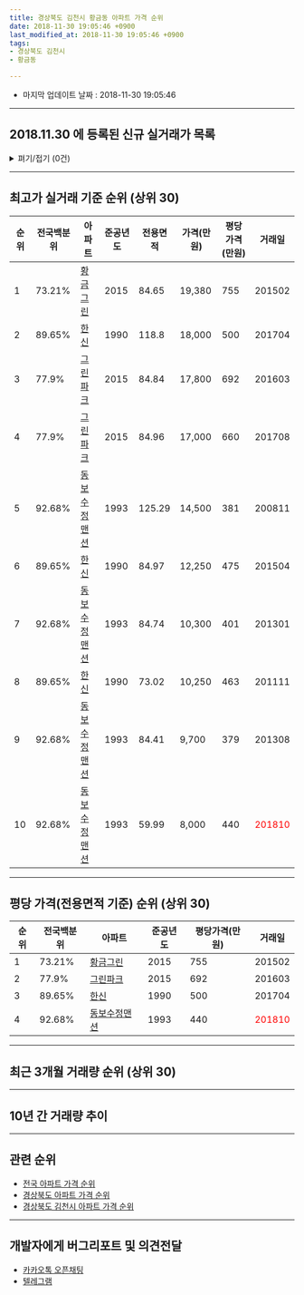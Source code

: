 ```yaml
---
title: 경상북도 김천시 황금동 아파트 가격 순위
date: 2018-11-30 19:05:46 +0900
last_modified_at: 2018-11-30 19:05:46 +0900
tags:
- 경상북도 김천시
- 황금동

---
```


* 마지막 업데이트 날짜 : 2018-11-30 19:05:46

---

## 2018.11.30 에 등록된 신규 실거래가 목록

<details>
<summary>펴기/접기 (0건)</summary>
<div markdown="1">

|아파트|전국백분위|준공년도|전용면적|가격(만원)|평당가격(만원)|거래일|
|---|---|---|---|---|---|---|
|없음|||||||


</div>
</details>

---

## 최고가 실거래 기준 순위 (상위 30)


|순위|전국백분위|아파트|준공년도|전용면적|가격(만원)|평당가격(만원)|거래일|
|---|---|---|---|---|---|---|---|
|1|73.21%|[황금그린](https://search.naver.com/search.naver?query=%EA%B2%BD%EC%83%81%EB%B6%81%EB%8F%84+%EA%B9%80%EC%B2%9C%EC%8B%9C+%ED%99%A9%EA%B8%88%EB%8F%99+%ED%99%A9%EA%B8%88%EA%B7%B8%EB%A6%B0)|2015|84.65|19,380|755|201502|
|2|89.65%|[한신](https://search.naver.com/search.naver?query=%EA%B2%BD%EC%83%81%EB%B6%81%EB%8F%84+%EA%B9%80%EC%B2%9C%EC%8B%9C+%ED%99%A9%EA%B8%88%EB%8F%99+%ED%95%9C%EC%8B%A0)|1990|118.8|18,000|500|201704|
|3|77.9%|[그린파크](https://search.naver.com/search.naver?query=%EA%B2%BD%EC%83%81%EB%B6%81%EB%8F%84+%EA%B9%80%EC%B2%9C%EC%8B%9C+%ED%99%A9%EA%B8%88%EB%8F%99+%EA%B7%B8%EB%A6%B0%ED%8C%8C%ED%81%AC)|2015|84.84|17,800|692|201603|
|4|77.9%|[그린파크](https://search.naver.com/search.naver?query=%EA%B2%BD%EC%83%81%EB%B6%81%EB%8F%84+%EA%B9%80%EC%B2%9C%EC%8B%9C+%ED%99%A9%EA%B8%88%EB%8F%99+%EA%B7%B8%EB%A6%B0%ED%8C%8C%ED%81%AC)|2015|84.96|17,000|660|201708|
|5|92.68%|[동보수정맨션](https://search.naver.com/search.naver?query=%EA%B2%BD%EC%83%81%EB%B6%81%EB%8F%84+%EA%B9%80%EC%B2%9C%EC%8B%9C+%ED%99%A9%EA%B8%88%EB%8F%99+%EB%8F%99%EB%B3%B4%EC%88%98%EC%A0%95%EB%A7%A8%EC%85%98)|1993|125.29|14,500|381|200811|
|6|89.65%|[한신](https://search.naver.com/search.naver?query=%EA%B2%BD%EC%83%81%EB%B6%81%EB%8F%84+%EA%B9%80%EC%B2%9C%EC%8B%9C+%ED%99%A9%EA%B8%88%EB%8F%99+%ED%95%9C%EC%8B%A0)|1990|84.97|12,250|475|201504|
|7|92.68%|[동보수정맨션](https://search.naver.com/search.naver?query=%EA%B2%BD%EC%83%81%EB%B6%81%EB%8F%84+%EA%B9%80%EC%B2%9C%EC%8B%9C+%ED%99%A9%EA%B8%88%EB%8F%99+%EB%8F%99%EB%B3%B4%EC%88%98%EC%A0%95%EB%A7%A8%EC%85%98)|1993|84.74|10,300|401|201301|
|8|89.65%|[한신](https://search.naver.com/search.naver?query=%EA%B2%BD%EC%83%81%EB%B6%81%EB%8F%84+%EA%B9%80%EC%B2%9C%EC%8B%9C+%ED%99%A9%EA%B8%88%EB%8F%99+%ED%95%9C%EC%8B%A0)|1990|73.02|10,250|463|201111|
|9|92.68%|[동보수정맨션](https://search.naver.com/search.naver?query=%EA%B2%BD%EC%83%81%EB%B6%81%EB%8F%84+%EA%B9%80%EC%B2%9C%EC%8B%9C+%ED%99%A9%EA%B8%88%EB%8F%99+%EB%8F%99%EB%B3%B4%EC%88%98%EC%A0%95%EB%A7%A8%EC%85%98)|1993|84.41|9,700|379|201308|
|10|92.68%|[동보수정맨션](https://search.naver.com/search.naver?query=%EA%B2%BD%EC%83%81%EB%B6%81%EB%8F%84+%EA%B9%80%EC%B2%9C%EC%8B%9C+%ED%99%A9%EA%B8%88%EB%8F%99+%EB%8F%99%EB%B3%B4%EC%88%98%EC%A0%95%EB%A7%A8%EC%85%98)|1993|59.99|8,000|440|<span style="color:red">201810</span>|


---

## 평당 가격(전용면적 기준) 순위 (상위 30)


|순위|전국백분위|아파트|준공년도|평당가격(만원)|거래일|
|---|---|---|---|---|---|
|1|73.21%|[황금그린](https://search.naver.com/search.naver?query=%EA%B2%BD%EC%83%81%EB%B6%81%EB%8F%84+%EA%B9%80%EC%B2%9C%EC%8B%9C+%ED%99%A9%EA%B8%88%EB%8F%99+%ED%99%A9%EA%B8%88%EA%B7%B8%EB%A6%B0)|2015|755|201502|
|2|77.9%|[그린파크](https://search.naver.com/search.naver?query=%EA%B2%BD%EC%83%81%EB%B6%81%EB%8F%84+%EA%B9%80%EC%B2%9C%EC%8B%9C+%ED%99%A9%EA%B8%88%EB%8F%99+%EA%B7%B8%EB%A6%B0%ED%8C%8C%ED%81%AC)|2015|692|201603|
|3|89.65%|[한신](https://search.naver.com/search.naver?query=%EA%B2%BD%EC%83%81%EB%B6%81%EB%8F%84+%EA%B9%80%EC%B2%9C%EC%8B%9C+%ED%99%A9%EA%B8%88%EB%8F%99+%ED%95%9C%EC%8B%A0)|1990|500|201704|
|4|92.68%|[동보수정맨션](https://search.naver.com/search.naver?query=%EA%B2%BD%EC%83%81%EB%B6%81%EB%8F%84+%EA%B9%80%EC%B2%9C%EC%8B%9C+%ED%99%A9%EA%B8%88%EB%8F%99+%EB%8F%99%EB%B3%B4%EC%88%98%EC%A0%95%EB%A7%A8%EC%85%98)|1993|440|<span style="color:red">201810</span>|


---

## 최근 3개월 거래량 순위 (상위 30)


<div style="width:100%;">
    <canvas id="deal_count_ranking" height="250"></canvas>
</div>


<script>
new Chart(document.getElementById("deal_count_ranking"), {
    type: 'horizontalBar',
    data: {
        labels: ['동보수정맨션', '한신', '황금그린', '그린파크'],
        datasets: [{
            label: '실거래 수',
            data: [3, 1, 1, 1],
            borderColor: "rgba(255, 0, 128, 1)",
            backgroundColor: "rgba(255, 0, 128, 0.5)",
            fill: false,
        }]
    },
    options: {
        responsive: true,
        title: {
            display: true,
            text: '최근 3개월 거래량 순위'
        },
        tooltips: {
            mode: 'index',
            intersect: false,
            callbacks: {
                title: function(tooltipItems, data) {
                    return "실거래 수:";
                },
                label: function(tooltipItem, data) {
                    return data.labels[tooltipItem.index] + ": " + tooltipItem.xLabel;
                }
            }
        },
        hover: {
            mode: 'nearest',
            intersect: true
        },
        scales: {
            xAxes: [{
                display: true,
                scaleLabel: {
                    display: true,
                    labelString: '실거래 수'
                },
                ticks: {
                    suggestedMin: 0,
                }
            }],
            yAxes: [{
                display: true,
                ticks: {
                    autoSkip: false,
                    callback: function(value, index, values) {
                        if (value.length > 15)
                            return value.substr(0, 13) + "...";
                        else
                            return value;
                    }
                },
                scaleLabel: {
                    display: false,
                }
            }]
        }
    }
});

</script>


---

## 10년 간 거래량 추이


<div style="width:100%;">
    <canvas id="deal_progress" height="250"></canvas>
</div>

<script>
new Chart(document.getElementById("deal_progress"), {
    type: 'line',
    data: {
        labels: ['200811','200812','200901','200902','200903','200904','200905','200906','200907','200908','200909','200910','200911','200912','201001','201002','201003','201004','201005','201006','201007','201008','201009','201010','201011','201012','201101','201102','201103','201104','201105','201106','201107','201108','201109','201110','201111','201112','201201','201202','201203','201204','201205','201206','201207','201208','201209','201210','201211','201212','201301','201302','201303','201304','201305','201306','201307','201308','201309','201310','201311','201312','201401','201402','201403','201404','201405','201406','201407','201408','201409','201410','201411','201412','201501','201502','201503','201504','201505','201506','201507','201508','201509','201510','201511','201512','201601','201602','201603','201604','201605','201606','201607','201608','201609','201610','201611','201612','201701','201702','201703','201704','201705','201706','201707','201708','201709','201710','201711','201712','201801','201802','201803','201804','201805','201806','201807','201808','201809','201810','201811'],
        datasets: [{
            label: '실거래 수',
            pointRadius: 1,
            data: [2, 0, 0, 4, 3, 5, 3, 3, 2, 2, 2, 1, 2, 1, 0, 2, 1, 0, 1, 1, 1, 1, 1, 3, 0, 2, 4, 2, 2, 0, 0, 3, 1, 2, 1, 0, 2, 1, 1, 5, 0, 5, 3, 1, 1, 1, 1, 0, 3, 0, 3, 0, 0, 2, 2, 2, 0, 1, 1, 1, 5, 1, 2, 0, 2, 2, 0, 4, 3, 2, 3, 2, 2, 2, 0, 3, 2, 3, 5, 7, 1, 4, 1, 2, 1, 1, 1, 4, 5, 6, 1, 1, 3, 5, 1, 2, 1, 1, 1, 0, 2, 2, 0, 0, 2, 4, 1, 1, 1, 0, 1, 1, 0, 3, 2, 1, 2, 0, 3, 1, 2],
            borderColor: "rgba(255, 201, 14, 1)",
            backgroundColor: "rgba(255, 201, 14, 0.5)",
            fill: true,
        }]
    },
    options: {
        responsive: true,
        title: {
            display: true,
            text: '10년간 거래량 추이'
        },
        tooltips: {
            mode: 'index',
            intersect: false,
        },
        hover: {
            mode: 'nearest',
            intersect: true
        },
        scales: {
            xAxes: [{
                display: true,
                scaleLabel: {
                    display: true,
                    labelString: '년/월'
                }
            }],
            yAxes: [{
                display: true,
                ticks: {
                    suggestedMin: 0,
                },
                scaleLabel: {
                    display: true,
                    labelString: '실거래 수'
                }
            }]
        }
    }
});

</script>


---

## 관련 순위

- [전국 아파트 가격 순위](https://inasie.github.io/apt-ranking/전국)
- [경상북도 아파트 가격 순위](https://inasie.github.io/apt-ranking/경상북도)
- [경상북도 김천시 아파트 가격 순위](https://inasie.github.io/apt-ranking/경상북도-김천시)


---

## 개발자에게 버그리포트 및 의견전달

- [카카오톡 오픈채팅](https://open.kakao.com/o/gLJUAP4)
- [텔레그램](https://t.me/inasie)

